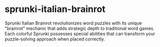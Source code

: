 # sprunki-italian-brainrot
Sprunki Italian Brainrot revolutionizes word puzzles with its unique "brainrot" mechanic that adds strategic depth to traditional word games. Each colorful Sprunki possesses special abilities that can transform your puzzle-solving approach when placed correctly.
